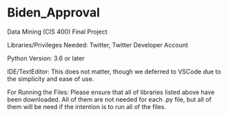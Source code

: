 # Biden_Approval
Data Mining (CIS 400) Final Project

Libraries/Privileges Needed: Twitter, Twitter Developer Account

Python Version: 3.6 or later

IDE/TextEditor: This does not matter, though we deferred to VSCode due to the simplicity and ease of use.

For Running the Files: Please ensure that all of libraries listed above have been downloaded. All of them are not needed for each .py file, but all of them will be need if the intention is to run all of the files.






